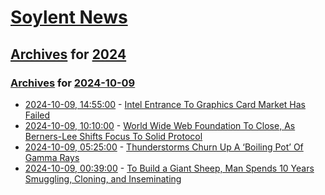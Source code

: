 # [Soylent News](../../../README.md)

## [Archives](../../index.md) for [2024](../index.md)

### [Archives](../../index.md) for [2024-10-09](index.md)

* [2024-10-09, 14:55:00](https://soylentnews.org/article.pl?sid=24/10/08/0256226&from=rss) - [Intel Entrance To Graphics Card Market Has Failed](https://soylentnews.org/article.pl?sid=24/10/08/0256226&from=rss)
* [2024-10-09, 10:10:00](https://soylentnews.org/article.pl?sid=24/10/08/0252212&from=rss) - [World Wide Web Foundation To Close, As Berners-Lee Shifts Focus To Solid Protocol](https://soylentnews.org/article.pl?sid=24/10/08/0252212&from=rss)
* [2024-10-09, 05:25:00](https://soylentnews.org/article.pl?sid=24/10/08/0246231&from=rss) - [Thunderstorms Churn Up A ‘Boiling Pot’ Of Gamma Rays](https://soylentnews.org/article.pl?sid=24/10/08/0246231&from=rss)
* [2024-10-09, 00:39:00](https://soylentnews.org/article.pl?sid=24/10/08/0241202&from=rss) - [To Build a Giant Sheep, Man Spends 10 Years Smuggling, Cloning, and Inseminating](https://soylentnews.org/article.pl?sid=24/10/08/0241202&from=rss)
